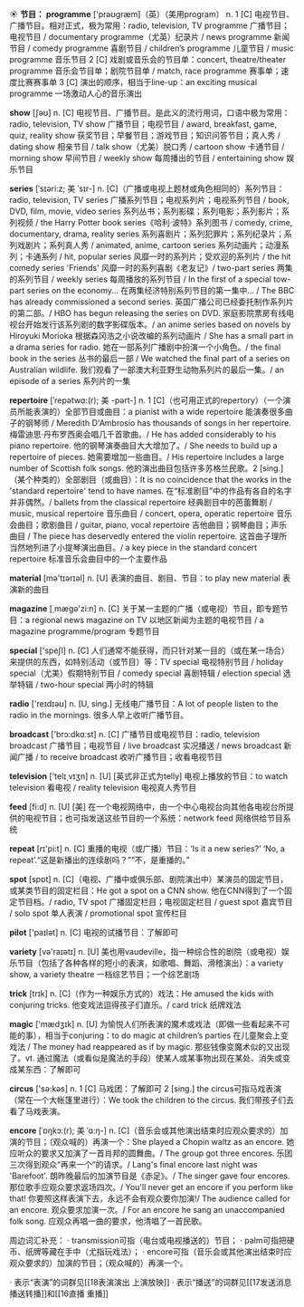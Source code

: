 ☀ <span class="category">**节目：**</span>
<span class="vocabulary">**programme**</span> ['prəʊɡræm]（英）（美用program）
<span class="definition">n. 1 [C] 电视节目、广播节目。相对正式，极为常用：</span>radio, television, TV programme 广播节目；电视节目 / documentary programme（尤英）纪录片 / news programme 新闻节目 / comedy programme 喜剧节目 / children’s programme 儿童节目 / music programme 音乐节目 <span class="definition">2 [C] 戏剧或音乐会的节目单：</span>concert, theatre/theater programme 音乐会节目单；剧院节目单 / match, race programme 赛事单；速度比赛赛事单 <span class="definition">3 [C] 演出的顺序，相当于line-up：</span>an exciting musical programme 一场激动人心的音乐演出

<span class="vocabulary">**show**</span> [ʃəʊ] 
<span class="definition">n. [C] 电视节目、广播节目。是此义的流行用词，口语中极为常用：</span>radio, television, TV show 广播节目；电视节目 / award, breakfast, game, quiz, reality show 获奖节目；早餐节目；游戏节目；知识问答节目；真人秀 / dating show 相亲节目 / talk show（尤美）脱口秀 / cartoon show 卡通节目 / morning show 早间节目 / weekly show 每周播出的节目 / entertaining show 娱乐节目 

<span class="vocabulary">**series**</span> [ˈsɪəri:z; 美 ˈsɪr-]
<span class="definition">n. [C]（广播或电视上题材或角色相同的）系列节目：</span>radio, television, TV series 广播系列节目；电视系列片；电视系列节目 / book, DVD, film, movie, video series 系列丛书；系列影碟；系列电影；系列影片；系列视频 / the Harry Potter book series《哈利·波特》系列图书 / comedy, crime, documentary, drama, reality series 系列喜剧片；系列犯罪片；系列纪录片；系列戏剧片；系列真人秀 / animated, anime, cartoon series 系列动画片；动漫系列；卡通系列 / hit, popular series 风靡一时的系列片；受欢迎的系列片 / the hit comedy series 'Friends' 风靡一时的系列喜剧《老友记》/ two-part series 两集的系列节目 / weekly series 每周播放的系列节目 / In the first of a special tow-part series on the economy... 在两集经济特别系列节目的第一集中… / The BBC has already commissioned a second series. 英国广播公司已经委托制作系列片的第二部。/ HBO has begun releasing the series on DVD. 家庭影院票房有线电视台开始发行该系列剧的数字影碟版本。/ an anime series based on novels by Hiroyuki Morioka 根据森冈浩之小说改编的系列动画片 / She has a small part in a drama series for radio. 她在一部系列广播剧中扮演一个小角色。/ the final book in the series 丛书的最后一部 / We watched the final part of a series on Australian wildlife. 我们观看了一部澳大利亚野生动物系列片的最后一集。/ an episode of a series 系列片的一集
           
<span class="vocabulary">**repertoire**</span> [ˈrepətwɑ:(r); 美 -pərt-]
<span class="definition">n. 1 [C]（也可用正式的repertory）（一个演员所能表演的）全部节目或曲目：</span>a pianist with a wide repertoire 能演奏很多曲子的钢琴师 / Meredith D'Ambrosio has thousands of songs in her repertoire. 梅雷迪思·丹布罗西奥会唱几千首歌曲。/ He has added considerably to his piano repertoire. 他的钢琴演奏曲目大大增加了。/ She needs to build up a repertoire of pieces. 她需要增加一些曲目。/ His repertoire includes a large number of Scottish folk songs. 他的演出曲目包括许多苏格兰民歌。<span class="definition">2 [sing.]（某个种类的）全部剧目（或曲目）：</span>It is no coincidence that the works in the 'standard repertoire' tend to have names. 在“标准剧目”中的作品有各自的名字并非偶然。/ ballets from the classical repertoire 经典剧目中的芭蕾舞剧 / music, musical repertoire 音乐曲目 / concert, opera, operatic repertoire 音乐会曲目；歌剧曲目 / guitar, piano, vocal repertoire 吉他曲目；钢琴曲目；声乐曲目 / The piece has deservedly entered the violin repertoire. 这首曲子理所当然地列进了小提琴演出曲目。/ a key piece in the standard concert repertoire 标准音乐会曲目中的一个主要作品

<span class="vocabulary">**material**</span> [mə'tɪərɪəl] 
<span class="definition">n. [U] 表演的曲目、剧目、节目：</span>to play new material 表演新的曲目

<span class="vocabulary">**magazine**</span> [͵mæɡə'zi:n] 
<span class="definition">n. [C] 关于某一主题的广播（或电视）节目，即专题节目：</span>a regional news magazine on TV 以地区新闻为主题的电视节目 / a magazine programme/program 专题节目

<span class="vocabulary">**special**</span> ['speʃl] 
<span class="definition">n. [C] 人们通常不能获得，而只针对某一目的（或在某一场合）来提供的东西，如特别活动（或节目）等：</span>TV special 电视特别节目 / holiday special（尤美）假期特别节目 / comedy special 喜剧特辑 / election special 选举特辑 / two-hour special 两小时的特辑

<span class="vocabulary">**radio**</span> ['reɪdɪəʊ] 
<span class="definition">n. [U, sing.] 无线电广播节目：</span>A lot of people listen to the radio in the mornings. 很多人早上收听广播节目。

<span class="vocabulary">**broadcast**</span> ['brɔ:dkɑːst] 
<span class="definition">n. [C] 广播节目或电视节目：</span>radio, television broadcast 广播节目；电视节目 / live broadcast 实况播送 / news broadcast 新闻广播 / to receive broadcast 收听广播节目；收看电视节目

<span class="vocabulary">**television**</span> ['telɪ͵vɪʒn] 
<span class="definition">n. [U] [英式非正式为telly] 电视上播放的节目：</span>to watch television 看电视 / reality television 电视真人秀节目

<span class="vocabulary">**feed**</span> [fi:d] 
<span class="definition">n. [U] [美] 在一个电视网络中，由一个中心电视台向其他各电视台所提供的电视节目；也可指发送这些节目的一个系统：</span>network feed 网络供给节目系统

<span class="vocabulary">**repeat**</span> [rɪ'pi:t] 
<span class="definition">n. [C] 重播的电视（或广播）节目：</span>‘Is it a new series?’ ‘No, a repeat’.“这是新播出的连续剧吗？”“不，是重播的。”

<span class="vocabulary">**spot**</span> [spɒt] 
<span class="definition">n. [C]（电视、广播中或俱乐部、剧院演出中）某演员的固定节目，或某类节目的固定栏目：</span>He got a spot on a CNN show. 他在CNN得到了一个固定节目档。/ radio, TV spot 广播固定栏目；电视固定栏目 / guest spot 嘉宾节目 / solo spot 单人表演 / promotional spot 宣传栏目

<span class="vocabulary">**pilot**</span> ['paɪlət] 
<span class="definition">n. [C] 电视的试播节目：</span>了解即可

<span class="vocabulary">**variety**</span> [və'raɪətɪ] 
<span class="definition">n. [U] 美也用vaudeville，指一种综合性的剧院（或电视）娱乐节目（包括了各种各样的短小的表演，如歌唱、舞蹈、滑稽演出）：</span>a variety show, a variety theatre 一档综艺节目；一个综艺剧场

<span class="vocabulary">**trick**</span> [trɪk] 
<span class="definition">n. [C]（作为一种娱乐方式的）戏法：</span>He amused the kids with conjuring tricks. 他变戏法逗得孩子们直乐。/ card trick 纸牌戏法

<span class="vocabulary">**magic**</span> ['mædӡɪk] 
<span class="definition">n. [U] 为愉悦人们所表演的魔术或戏法（即做一些看起来不可能的事），相当于conjuring：</span>to do magic at children’s parties 在儿童聚会上变戏法 / The money had reappeared as if by magic. 那些钱像变魔术似的又出现了。<span class="definition">vt. 通过魔法（或看似是魔法的手段）使某人或某事物出现在某处、消失或变成某东西：</span>了解即可

<span class="vocabulary">**circus**</span> ['sə:kəs] 
<span class="definition">n. 1 [C] 马戏团：</span>了解即可 <span class="definition">2 [sing.] the circus可指马戏表演（常在一个大帐篷里进行）：</span>We took the children to the circus. 我们带孩子们去看了马戏表演。
           
<span class="vocabulary">**encore**</span> [ˈɒŋkɔ:(r); 美 ˈɑ:ŋ-]
<span class="definition">n. [C]（音乐会或其他演出结束时应观众要求的）加演的节目；（观众喊的）再演一个：</span>She played a Chopin waltz as an encore. 她应听众的要求又加演了一首肖邦的圆舞曲。/ The group got three encores. 乐团三次得到观众“再来一个”的请求。/ Lang's final encore last night was 'Barefoot'. 朗昨晚最后的加演节目是《赤足》。/ The singer gave four encores. 那位歌手应观众要求返场四次。/ You'll never get an encore if you perform like that! 你要照这样表演下去，永远不会有观众要你加演!/ The audience called for an encore. 观众要求加演一次。/ For an encore he sang an unaccompanied folk song. 应观众再唱一曲的要求，他清唱了一首民歌。

周边词汇补充：
· transmission可指（电台或电视播送的）节目；
· palm可指把硬币、纸牌等藏在手中（尤指玩戏法）；
· encore可指（音乐会或其他演出结束时应观众要求的）加演的节目；（观众喊的）再演一个。

· 表示“表演”的词群见[[18表演演出 上演放映]]
· 表示“播送”的词群见[[17发送消息 播送转播]]和[[16直播 重播]]
